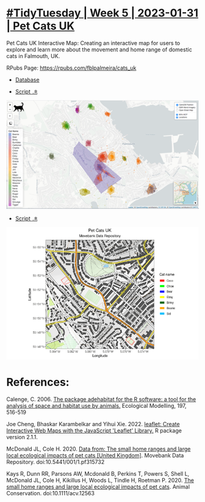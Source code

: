 # [#TidyTuesday | Week 5 | 2023-01-31 | Pet Cats UK](https://github.com/rfordatascience/tidytuesday/blob/master/data/2023/2023-01-31/readme.md) 

Pet Cats UK Interactive Map: Creating an interactive map for users to explore and learn more about the movement and home range of domestic cats in Falmouth, UK.

RPubs Page: https://rpubs.com/fblpalmeira/cats_uk

- [Database](https://github.com/rfordatascience/tidytuesday/blob/master/data/2023/2023-01-31/readme.md)

- [Script `.R`](https://github.com/fblpalmeira/cats_uk/blob/main/cats_uk.R)

<img src="https://github.com/fblpalmeira/cats_uk/blob/main/cats_uk.png"> 


- [Script `.R`](https://github.com/fblpalmeira/cats_uk/blob/main/cats_uk_movevis.R)

<img src="https://github.com/fblpalmeira/cats_uk/blob/main/cats_uk3.gif"> 

# References:

Calenge, C. 2006. [The package adehabitat for the R software: a tool for the analysis of space and habitat use by animals.](https://doi.org/10.1016/j.ecolmodel.2006.03.017) Ecological Modelling, 197, 516-519

Joe Cheng, Bhaskar Karambelkar and Yihui Xie. 2022. [leaflet: Create Interactive Web Maps with the JavaScript 'Leaflet' Library.](https://CRAN.R-project.org/package=leaflet) R package version 2.1.1. 

McDonald JL, Cole H. 2020. [Data from: The small home ranges and large local ecological impacts of pet cats [United Kingdom]](https://doi:10.5441/001/1.pf315732). Movebank Data Repository. doi:10.5441/001/1.pf315732

Kays R, Dunn RR, Parsons AW, Mcdonald B, Perkins T, Powers S, Shell L, McDonald JL, Cole H, Kikillus H, Woods L, Tindle H, Roetman P. 2020. [The small home ranges and large local ecological impacts of pet cats](https://doi:10.1111/acv.12563). Animal Conservation. doi:10.1111/acv.12563
